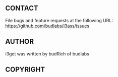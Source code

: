 
## CONTACT
File bugs and feature requests at the following URL:  
https://github.com/budlabs/i3ass/issues

## AUTHOR
i3get was written by budRich of budlabs

## COPYRIGHT
